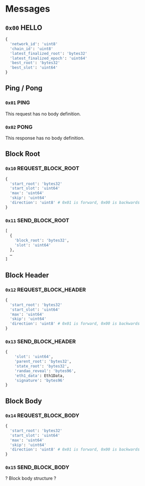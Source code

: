 # Messages

## `0x00` HELLO

```python
{
  'network_id': 'uint8'
  'chain_id': 'uint8'
  'latest_finalized_root': 'bytes32'
  'latest_finalized_epoch': 'uint64'
  'best_root': 'bytes32'
  'best_slot': 'uint64'
}
```

## Ping / Pong

### `0x01` PING

This request has no body definition.

### `0x02` PONG

This response has no body definition.

## Block Root

### `0x10` REQUEST_BLOCK_ROOT

```python
{
  'start_root': 'bytes32'
  'start_slot': 'uint64'
  'max': 'uint64'
  'skip': 'uint64'
  'direction': 'uint8' # 0x01 is forward, 0x00 is backwards
}
```

### `0x11` SEND_BLOCK_ROOT

```python
[
  {
    'block_root': 'bytes32', 
    'slot': 'uint64'
  },
  …
]
```

## Block Header

### `0x12` REQUEST_BLOCK_HEADER

```python
{
  'start_root': 'bytes32'
  'start_slot': 'uint64'
  'max': 'uint64'
  'skip': 'uint64'
  'direction': 'uint8' # 0x01 is forward, 0x00 is backwards
}
```

### `0x13` SEND_BLOCK_HEADER

```python
{
    'slot': 'uint64',
    'parent_root': 'bytes32',
    'state_root': 'bytes32',
    'randao_reveal': 'bytes96',
    'eth1_data': Eth1Data,
    'signature': 'bytes96'
}
```

## Block Body

### `0x14` REQUEST_BLOCK_BODY

```python
{
  'start_root': 'bytes32'
  'start_slot': 'uint64'
  'max': 'uint64'
  'skip': 'uint64'
  'direction': 'uint8' # 0x01 is forward, 0x00 is backwards
}
```

### `0x15` SEND_BLOCK_BODY
? Block body structure ?
